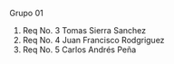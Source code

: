 ﻿<!-- MEMBERS -->
 Grupo 01
 1. Req No. 3 Tomas Sierra Sanchez
2. Req No. 4 Juan Francisco Rodgriguez
3. Req No. 5 Carlos Andrés Peña
